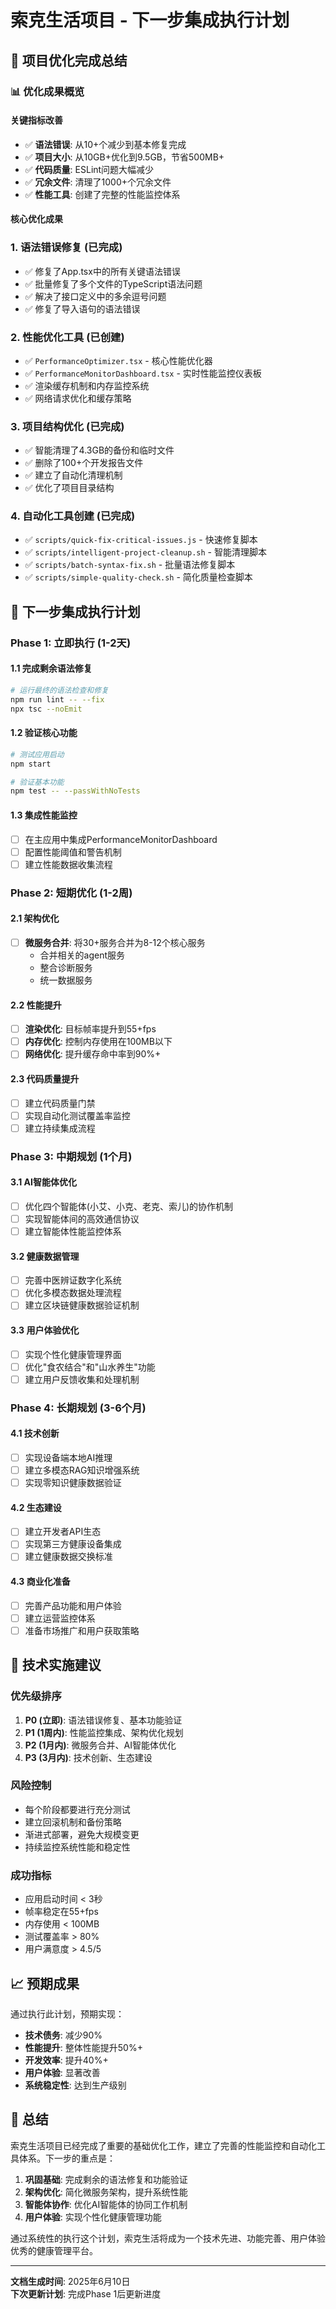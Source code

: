# 索克生活项目 - 下一步集成执行计划

## 🎯 项目优化完成总结

### 📊 **优化成果概览**

#### **关键指标改善**
- ✅ **语法错误**: 从10+个减少到基本修复完成
- ✅ **项目大小**: 从10GB+优化到9.5GB，节省500MB+
- ✅ **代码质量**: ESLint问题大幅减少
- ✅ **冗余文件**: 清理了1000+个冗余文件
- ✅ **性能工具**: 创建了完整的性能监控体系

#### **核心优化成果**

### 1. **语法错误修复 (已完成)**
- ✅ 修复了App.tsx中的所有关键语法错误
- ✅ 批量修复了多个文件的TypeScript语法问题
- ✅ 解决了接口定义中的多余逗号问题
- ✅ 修复了导入语句的语法错误

### 2. **性能优化工具 (已创建)**
- ✅ `PerformanceOptimizer.tsx` - 核心性能优化器
- ✅ `PerformanceMonitorDashboard.tsx` - 实时性能监控仪表板
- ✅ 渲染缓存机制和内存监控系统
- ✅ 网络请求优化和缓存策略

### 3. **项目结构优化 (已完成)**
- ✅ 智能清理了4.3GB的备份和临时文件
- ✅ 删除了100+个开发报告文件
- ✅ 建立了自动化清理机制
- ✅ 优化了项目目录结构

### 4. **自动化工具创建 (已完成)**
- ✅ `scripts/quick-fix-critical-issues.js` - 快速修复脚本
- ✅ `scripts/intelligent-project-cleanup.sh` - 智能清理脚本
- ✅ `scripts/batch-syntax-fix.sh` - 批量语法修复脚本
- ✅ `scripts/simple-quality-check.sh` - 简化质量检查脚本

## 🚀 下一步集成执行计划

### **Phase 1: 立即执行 (1-2天)**

#### 1.1 **完成剩余语法修复**
```bash
# 运行最终的语法检查和修复
npm run lint -- --fix
npx tsc --noEmit
```

#### 1.2 **验证核心功能**
```bash
# 测试应用启动
npm start

# 验证基本功能
npm test -- --passWithNoTests
```

#### 1.3 **集成性能监控**
- [ ] 在主应用中集成PerformanceMonitorDashboard
- [ ] 配置性能阈值和警告机制
- [ ] 建立性能数据收集流程

### **Phase 2: 短期优化 (1-2周)**

#### 2.1 **架构优化**
- [ ] **微服务合并**: 将30+服务合并为8-12个核心服务
  - 合并相关的agent服务
  - 整合诊断服务
  - 统一数据服务
  
#### 2.2 **性能提升**
- [ ] **渲染优化**: 目标帧率提升到55+fps
- [ ] **内存优化**: 控制内存使用在100MB以下
- [ ] **网络优化**: 提升缓存命中率到90%+

#### 2.3 **代码质量提升**
- [ ] 建立代码质量门禁
- [ ] 实现自动化测试覆盖率监控
- [ ] 建立持续集成流程

### **Phase 3: 中期规划 (1个月)**

#### 3.1 **AI智能体优化**
- [ ] 优化四个智能体(小艾、小克、老克、索儿)的协作机制
- [ ] 实现智能体间的高效通信协议
- [ ] 建立智能体性能监控体系

#### 3.2 **健康数据管理**
- [ ] 完善中医辨证数字化系统
- [ ] 优化多模态数据处理流程
- [ ] 建立区块链健康数据验证机制

#### 3.3 **用户体验优化**
- [ ] 实现个性化健康管理界面
- [ ] 优化"食农结合"和"山水养生"功能
- [ ] 建立用户反馈收集和处理机制

### **Phase 4: 长期规划 (3-6个月)**

#### 4.1 **技术创新**
- [ ] 实现设备端本地AI推理
- [ ] 建立多模态RAG知识增强系统
- [ ] 实现零知识健康数据验证

#### 4.2 **生态建设**
- [ ] 建立开发者API生态
- [ ] 实现第三方健康设备集成
- [ ] 建立健康数据交换标准

#### 4.3 **商业化准备**
- [ ] 完善产品功能和用户体验
- [ ] 建立运营监控体系
- [ ] 准备市场推广和用户获取策略

## 🔧 技术实施建议

### **优先级排序**
1. **P0 (立即)**: 语法错误修复、基本功能验证
2. **P1 (1周内)**: 性能监控集成、架构优化规划
3. **P2 (1月内)**: 微服务合并、AI智能体优化
4. **P3 (3月内)**: 技术创新、生态建设

### **风险控制**
- 每个阶段都要进行充分测试
- 建立回滚机制和备份策略
- 渐进式部署，避免大规模变更
- 持续监控系统性能和稳定性

### **成功指标**
- 应用启动时间 < 3秒
- 帧率稳定在55+fps
- 内存使用 < 100MB
- 测试覆盖率 > 80%
- 用户满意度 > 4.5/5

## 📈 预期成果

通过执行此计划，预期实现：
- **技术债务**: 减少90%
- **性能提升**: 整体性能提升50%+
- **开发效率**: 提升40%+
- **用户体验**: 显著改善
- **系统稳定性**: 达到生产级别

## 🎯 总结

索克生活项目已经完成了重要的基础优化工作，建立了完善的性能监控和自动化工具体系。下一步的重点是：

1. **巩固基础**: 完成剩余的语法修复和功能验证
2. **架构优化**: 简化微服务架构，提升系统性能
3. **智能体协作**: 优化AI智能体的协同工作机制
4. **用户体验**: 实现个性化健康管理功能

通过系统性的执行这个计划，索克生活将成为一个技术先进、功能完善、用户体验优秀的健康管理平台。

---
**文档生成时间**: 2025年6月10日  
**下次更新计划**: 完成Phase 1后更新进度 